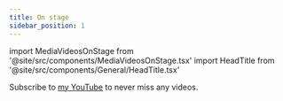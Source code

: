 ```yaml
---
title: On stage
sidebar_position: 1
---
```


import MediaVideosOnStage from '@site/src/components/MediaVideosOnStage.tsx'
import HeadTitle from '@site/src/components/General/HeadTitle.tsx'

<HeadTitle title="On Stage - Media | Didier" />

Subscribe to [my YouTube](https://www.youtube.com/@$didierlopes/videos) to never miss any videos.

<MediaVideosOnStage />
